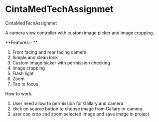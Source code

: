 # CintaMedTechAssignmet
CintaMedTechAssignmet

A camera view controller with custom image picker and image cropping.

**Features:- **

1. Front facing and rear facing camera
2. Simple and clean look
3. Custom image picker with permission checking
4. Image cropping
5. Flash light
6. Zoom
7. Tap to focus
 
 How to work.
 
1. User need allow to permission for Gallary and camera.
2. click on source button to choose image from Gallary or camera.
3. user can crop and zoom selected image and save image in project.

